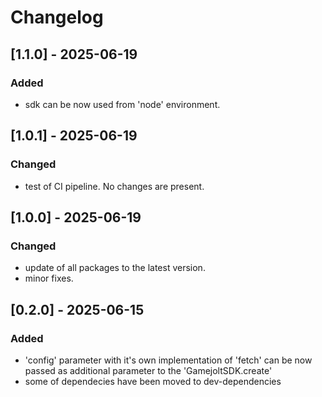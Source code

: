 # Changelog

## [1.1.0] - 2025-06-19

### Added
- sdk can be now used from 'node' environment.

## [1.0.1] - 2025-06-19

### Changed
- test of CI pipeline. No changes are present.

## [1.0.0] - 2025-06-19

### Changed
- update of all packages to the latest version.
- minor fixes.


## [0.2.0] - 2025-06-15

### Added
- 'config' parameter with it's own implementation of 'fetch' can be now passed as additional parameter to the 'GamejoltSDK.create'
- some of dependecies have been moved to dev-dependencies